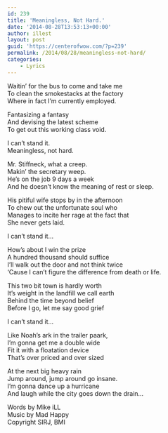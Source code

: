 ```yaml
---
id: 239
title: 'Meaningless, Not Hard.'
date: '2014-08-28T13:53:13+00:00'
author: illest
layout: post
guid: 'https://centerofwow.com/?p=239'
permalink: /2014/08/28/meaningless-not-hard/
categories:
    - Lyrics
---
```


Waitin’ for the bus to come and take me  
To clean the smokestacks at the factory  
Where in fact I’m currently employed.

Fantasizing a fantasy  
And devising the latest scheme  
To get out this working class void.

I can’t stand it.  
Meaningless, not hard.

Mr. Stiffneck, what a creep.  
Makin’ the secretary weep.  
He’s on the job 9 days a week  
And he doesn’t know the meaning of rest or sleep.

His pitiful wife stops by in the afternoon  
To chew out the unfortunate soul who  
Manages to incite her rage at the fact that  
She never gets laid.

I can’t stand it…

How’s about I win the prize  
A hundred thousand should suffice  
I’ll walk out the door and not think twice  
‘Cause I can’t figure the difference from death or life.

This two bit town is hardly worth  
It’s weight in the landfill we call earth  
Behind the time beyond belief  
Before I go, let me say good grief

I can’t stand it…

Like Noah’s ark in the trailer paark,  
I’m gonna get me a double wide  
Fit it with a floatation device  
That’s over priced and over sized

At the next big heavy rain  
Jump around, jump around go insane.  
I’m gonna dance up a hurricane  
And laugh while the city goes down the drain…

Words by Mike iLL  
Music by Mad Happy  
Copyright SIRJ, BMI